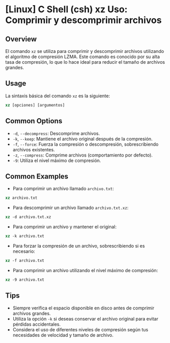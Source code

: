 # [Linux] C Shell (csh) xz Uso: Comprimir y descomprimir archivos

## Overview
El comando `xz` se utiliza para comprimir y descomprimir archivos utilizando el algoritmo de compresión LZMA. Este comando es conocido por su alta tasa de compresión, lo que lo hace ideal para reducir el tamaño de archivos grandes.

## Usage
La sintaxis básica del comando `xz` es la siguiente:

```csh
xz [opciones] [argumentos]
```

## Common Options
- `-d`, `--decompress`: Descomprime archivos.
- `-k`, `--keep`: Mantiene el archivo original después de la compresión.
- `-f`, `--force`: Fuerza la compresión o descompresión, sobrescribiendo archivos existentes.
- `-z`, `--compress`: Comprime archivos (comportamiento por defecto).
- `-9`: Utiliza el nivel máximo de compresión.

## Common Examples
- Para comprimir un archivo llamado `archivo.txt`:

```csh
xz archivo.txt
```

- Para descomprimir un archivo llamado `archivo.txt.xz`:

```csh
xz -d archivo.txt.xz
```

- Para comprimir un archivo y mantener el original:

```csh
xz -k archivo.txt
```

- Para forzar la compresión de un archivo, sobrescribiendo si es necesario:

```csh
xz -f archivo.txt
```

- Para comprimir un archivo utilizando el nivel máximo de compresión:

```csh
xz -9 archivo.txt
```

## Tips
- Siempre verifica el espacio disponible en disco antes de comprimir archivos grandes.
- Utiliza la opción `-k` si deseas conservar el archivo original para evitar pérdidas accidentales.
- Considera el uso de diferentes niveles de compresión según tus necesidades de velocidad y tamaño de archivo.